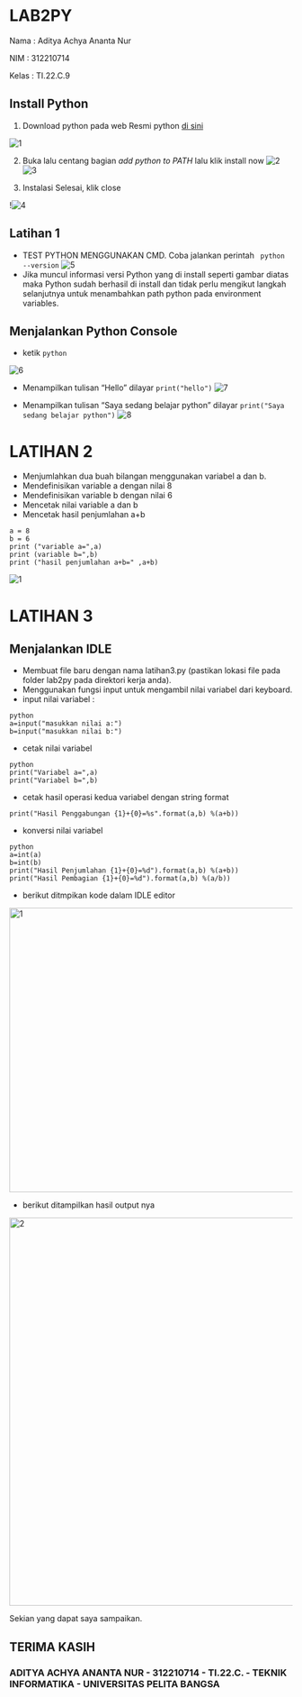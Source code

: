 # LAB2PY
Nama : Aditya Achya Ananta Nur

NIM : 312210714

Kelas : TI.22.C.9

## Install Python
1. Download python pada web Resmi python [di sini](https://python.org)

![1](https://user-images.githubusercontent.com/123864099/215330511-c2366a38-afae-429d-abf1-d11d6e1004a0.PNG)


2. Buka lalu centang bagian *add python to PATH* lalu klik install now
![2](https://user-images.githubusercontent.com/123864099/215330562-0ca758e4-ad21-4fef-8d26-1d52bfebadde.PNG)
![3](https://user-images.githubusercontent.com/123864099/215330577-1c67dbf4-97f1-4624-8232-28354b984c0e.PNG)



3. Instalasi Selesai, klik close

!![4](https://user-images.githubusercontent.com/123864099/215330616-8b2074f8-d089-4916-89d9-503ca8aef595.PNG)


## Latihan 1

* TEST PYTHON MENGGUNAKAN CMD. Coba jalankan perintah `` python --version``
![5](https://user-images.githubusercontent.com/123864099/215332308-7e477839-77be-4a47-adff-3f401b10b185.PNG)
* Jika muncul informasi versi Python yang di install seperti gambar diatas maka Python sudah berhasil di install dan tidak perlu mengikut langkah selanjutnya untuk menambahkan path python pada environment variables.

## Menjalankan Python Console
*  ketik `python`

  ![6](https://user-images.githubusercontent.com/123864099/215332364-df15d253-848a-49b1-a46d-e7e21096caac.PNG)

*  Menampilkan tulisan “Hello” dilayar
`print("hello")`
![7](https://user-images.githubusercontent.com/123864099/215332386-bed3b18d-6b7f-46ff-98ab-25d28f2a6f69.PNG)

* Menampilkan tulisan “Saya sedang belajar python” dilayar
`print("Saya sedang belajar python")`
![8](https://user-images.githubusercontent.com/123864099/215332396-c51d4fc2-4d56-49fe-a51f-d13493c6e3f5.PNG)


# LATIHAN 2
* Menjumlahkan dua buah bilangan menggunakan variabel a dan b.
* Mendefinisikan variable a dengan nilai 8
* Mendefinisikan variable b dengan nilai 6
* Mencetak nilai variable a dan b
*  Mencetak hasil penjumlahan a+b

```
a = 8
b = 6
print ("variable a=",a)
print (variable b=",b)
print ("hasil penjumlahan a+b=" ,a+b) 
```
![1](https://user-images.githubusercontent.com/123864099/215332898-9c1fe3cb-24e4-4322-bf88-6f70485efe22.PNG)


# LATIHAN 3
## Menjalankan IDLE
* Membuat file baru dengan nama latihan3.py (pastikan lokasi file pada folder lab2py pada direktori kerja anda).
* Menggunakan fungsi input untuk mengambil nilai variabel dari keyboard.
* input nilai variabel :

``` 
python
a=input("masukkan nilai a:")
b=input("masukkan nilai b:")
```

* cetak nilai variabel
```
python
print("Variabel a=",a)
print("Variabel b=",b)
```

* cetak hasil operasi kedua variabel dengan string format

```
print("Hasil Penggabungan {1}+{0}=%s".format(a,b) %(a+b))
```

* konversi nilai variabel 
``` 
python
a=int(a)
b=int(b)
print("Hasil Penjumlahan {1}+{0}=%d").format(a,b) %(a+b))
print("Hasil Pembagian {1}+{0}=%d").format(a,b) %(a/b))
```
* berikut ditmpikan kode dalam IDLE editor
<img width="505" alt="1" src="https://user-images.githubusercontent.com/123864099/215333322-86b826d2-67fd-4671-9b69-e2546d5055c3.PNG">


* berikut ditampilkan hasil output nya
<img width="689" alt="2" src="https://user-images.githubusercontent.com/123864099/215333337-c4f5da41-5fb4-41f3-bec8-9e229c95143e.png">

Sekian yang dapat saya sampaikan.

## TERIMA KASIH
### ADITYA ACHYA ANANTA NUR - 312210714 - TI.22.C. - TEKNIK INFORMATIKA - UNIVERSITAS PELITA BANGSA
